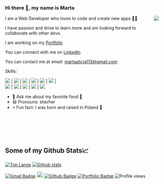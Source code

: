 ### Hi there 👋, my name is Marta 
<!-- ![](https://media.giphy.com/media/jAtdhWRyJxgyiurJTO/giphy.gif) -->
<img align="right" src="https://media.giphy.com/media/jAtdhWRyJxgyiurJTO/giphy.gif" >

I am a Web Developer who loves to code and create new apps 👩‍💻

I have passion and drive to learn more and am looking forward to collaborate with other devs.

I am working on my [Portfolio](https://portfolio-js.martakode.vercel.app/)  

You can connect with me on [Linkedln](https://www.linkedin.com/in/marta-janina-krawczyk/) 

You can contact me at email: <martaalicja113@gmail.com> 

Skills:

![](https://img.shields.io/badge/-JavaScript-darkslategray?color=193549&label=%20&logo=javascript&logoColor=e8e) |
![](https://img.shields.io/badge/-React-darkslategray?color=193549&label=%20&logo=React&logoColor=e8e) |
![](https://img.shields.io/badge/-Redux-ff69b4?color=193549&label=%20&logo=redux&logoColor=e8e)  |
![](https://img.shields.io/badge/-Node.js-ff69b4?color=193549&label=%20&logo=node.js&logoColor=e8e) | 
![](https://img.shields.io/badge/-Jest-ff69b4?color=193549&label=%20&logo=jest&logoColor=e8e)  |
![](https://img.shields.io/badge/-Express.js-ff69b4?color=193549&label=%20&logo=express&logoColor=e8e) |  
![](https://img.shields.io/badge/-SQLite-ff69b4?color=193549&label=%20&logo=SQLite&logoColor=e8e) |
![](https://img.shields.io/badge/-PostgresSQL-ff69b4?color=193549&label=%20&logo=postgresql&logoColor=e8e) |
![](https://img.shields.io/badge/-Python-ff69b4?color=193549&label=%20&logo=python&logoColor=e8e) |
![](https://img.shields.io/badge/-HTML5-ff69b4?color=193549&label=%20&logo=html5&logoColor=e8e) |
![](https://img.shields.io/badge/-CSS-ff69b4?color=193549&label=%20&logo=css-wizardry&logoColor=e8e) 


- 💬 Ask me about my favorite food 🥟 
- 😄 Pronouns: she/her 
- ⚡ Fun fact: I was born and raised in Poland 🥟 
<br />
<br />
<br />
<br />

## Some of my Github Stats📈

[![Top Langs](https://github-readme-stats.vercel.app/api/top-langs/?username=MartaKode&layout=compact&theme=cobalt)](https://github.com/MartaKode/github-readme-stats)
[![Github stats](https://github-readme-stats.vercel.app/api?username=MartaKode&show_icons=true&include_all_commits=true&count_private=true&theme=cobalt)](https://github.com/MartaKode/github-readme-stats)


[![Gmail Badge](https://img.shields.io/badge/-martaalicja113@gmail.com-c14438?style=flat&logo=Gmail&logoColor=white&link=mailto:martaalicja113@gmail.com)](mailto:martaalicja113@gmail.com) 
[<img src='https://cdn.jsdelivr.net/npm/simple-icons@3.0.1/icons/linkedin.svg' alt='linkedin' height='20'>](https://www.linkedin.com/in/marta-janina-krawczyk/) 
[![Github Badge](https://img.shields.io/badge/-MartaKode-grey?style=flat&logo=github&logoColor=white&link=https://github.com/MartaKode/)](https://www.github.com/MartaKode/) [![Portfolio Badge](https://img.shields.io/badge/portfolio-web-blue?style=flat&link=martakode.vercel.app/)](https://martakode.vercel.app/)
![Profile views](https://gpvc.arturio.dev/MartaKode)


<!--
**MartaKode/MartaKode** is a ✨ _special_ ✨ repository because its `README.md` (this file) appears on your GitHub profile.

Here are some ideas to get you started:

- 🔭 I’m currently working on ...
- 🌱 I’m currently learning ...
- 👯 I’m looking to collaborate on ...
- 🤔 I’m looking for help with ...
- 💬 Ask me about ...
- 📫 How to reach me: ...
- 😄 Pronouns: ...
- ⚡ Fun fact: ...
-->






